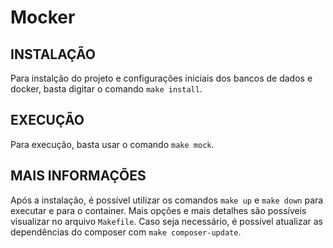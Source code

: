 # Mocker


## INSTALAÇÃO

Para instalção do projeto e configurações iniciais dos bancos de dados e docker, basta digitar o comando ```make install```.

## EXECUÇÃO

Para execução, basta usar o comando ```make mock```.

## MAIS INFORMAÇÕES

Após a instalação, é possível utilizar os comandos ```make up``` e ```make down``` para executar e para o container.
Mais opções e mais detalhes são possíveis visualizar no arquivo ```Makefile```.
Caso seja necessário, é possível atualizar as dependências do composer com ```make composer-update```.
